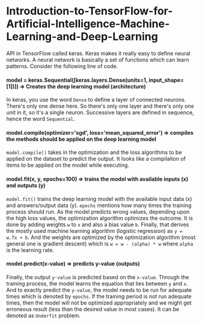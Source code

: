 # Introduction-to-TensorFlow-for-Artificial-Intelligence-Machine-Learning-and-Deep-Learning

API in TensorFlow called keras. Keras makes it really easy to define neural networks. A neural network is basically a set of functions which can learn patterns. Consider the following line of code.

#### model = keras.Sequential([keras.layers.Dense(units=1, input_shape=[1])]) => Creates the deep learning model (architecture)

In keras, you use the word `Dense` to define a layer of connected neurons. There's only one dense here. So there's only one layer and there's only one unit in it, so it's a single neuron. Successive layers are defined in sequence, hence the word `Sequential`.

#### model.compile(optimizer='sgd', loss='mean_squared_error') => compiles the methods should be applied on the deep learning model

`model.compile()` takes in the optimization and the loss algorithms to be applied on the dataset to predict the output. It looks like a compilaiton of items to be applied on the model while executing.

#### model.fit(x, y, epochs=100) => trains the model with available inputs (x) and outputs (y)

`model.fit()` trains the deep learning model with the available input data (x) and answers/output data (y). `epochs` mentions how many times the training process should run. As the model predicts wrong values, depending upon the high loss values, the optimization algorithm optimizes the outcome. It is done by adding weights `w` to `x` and also a bias value `b`. Finally, that derives the mostly used machine learning algorithm (logistic regression) as
`y = w.Tx + b`. And the weights are optimized by the optimization algorithm (most general one is gradient descent) which is `w = w - (alpha) * w` where `alpha` is the learning rate.

#### model.predict(x-value) => predicts y-value (outputs)

Finally, the output `y-value` is predicted based on the `x-value`. Through the training process, the model learns the equation that lies between `y` and `x`. And to exactly predict the `y-value`, the model needs to be run for adequate times which is denoted by `epochs`. If the training period is not run adequate times, then the model will not be optimized appropriately and we might get erroneous result (less than the desired value in most cases). It can be denoted as `Underfit` problem.



